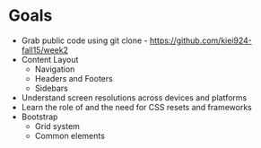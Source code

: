 # Goals

* Grab public code using git clone - https://github.com/kiei924-fall15/week2
* Content Layout
  * Navigation
  * Headers and Footers
  * Sidebars
* Understand screen resolutions across devices and platforms
* Learn the role of and the need for CSS resets and frameworks
* Bootstrap
  * Grid system
  * Common elements


